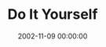 ---
layout: series
series: "Do It Yourself"
permalink: "/do-it-yourself/"
title: "Do It Yourself"
date: 2002-11-09 00:00:00
endDate: 2002-12-01 00:00:00
description: "Explore our critical ''do it yourself'' project called family."
src: "http://s3.amazonaws.com/crossroads-media/images/bigscreen.diy.jpg"
---